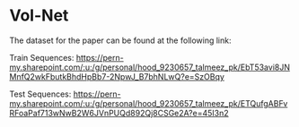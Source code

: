 # Vol-Net

The dataset for the paper can be found at the following link:

Train Sequences:
https://pern-my.sharepoint.com/:u:/g/personal/hood_9230657_talmeez_pk/EbT53avi8JNMnfQ2wkFbutkBhdHpBb7-2NpwJ_B7bhNLwQ?e=SzOBqy

Test Sequences:
https://pern-my.sharepoint.com/:u:/g/personal/hood_9230657_talmeez_pk/ETQufgABFvRFoaPaf713wNwB2W6JVnPUQd892Qj8CSGe2A?e=45I3n2
